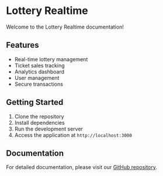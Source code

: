 # Lottery Realtime

Welcome to the Lottery Realtime documentation!

## Features

- Real-time lottery management
- Ticket sales tracking
- Analytics dashboard
- User management
- Secure transactions

## Getting Started

1. Clone the repository
2. Install dependencies
3. Run the development server
4. Access the application at `http://localhost:3000`

## Documentation

For detailed documentation, please visit our [GitHub repository](https://github.com/mehul41671/quick-hisaab). 
